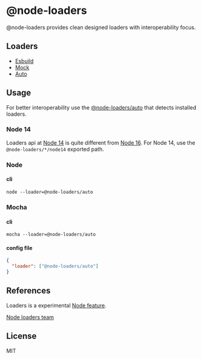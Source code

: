 # @node-loaders

@node-loaders provides clean designed loaders with interoperability focus.

## Loaders

- [Esbuild](https://github.com/node-loaders/loaders/tree/main/workspaces/esbuild)
- [Mock](https://github.com/node-loaders/loaders/tree/main/workspaces/mock)
- [Auto](https://github.com/node-loaders/loaders/tree/main/workspaces/auto)

## Usage

For better interoperability use the [@node-loaders/auto](https://github.com/node-loaders/loaders/tree/main/workspaces/auto) that detects installed loaders.

### Node 14

Loaders api at [Node 14](https://nodejs.org/docs/latest-v14.x/api/esm.html#esm_loaders) is quite different from [Node 16](https://nodejs.org/docs/latest-v16.x/api/esm.html#loaders).
For Node 14, use the `@node-loaders/*/node14` exported path.

### Node

#### cli

```shell
node --loader=@node-loaders/auto
```

### Mocha

#### cli

```shell
mocha --loader=@node-loaders/auto
```

#### config file

```json
{
  "loader": ["@node-loaders/auto"]
}
```

## References

Loaders is a experimental [Node feature](https://nodejs.org/api/esm.html#loaders).

[Node loaders team](https://github.com/nodejs/loaders)

## License

MIT
